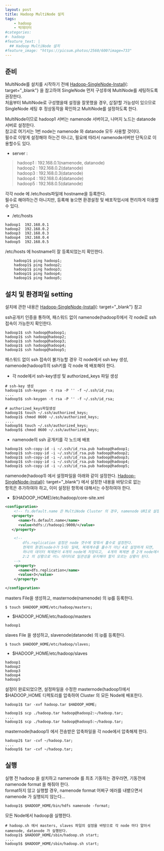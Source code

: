 ```yaml
---
layout: post
title: Hadoop MultiNode 설치
tags:
    - hadoop
    - 빅데이터
#categories:
#- hadoop
#feature_text: |
  ## Hadoop MultiNode 설치
#feature_image: "https://picsum.photos/2560/600?image=733"
---
```


## 준비
MultiNode를 설치를 시작하기 전에 [Hadoop-SingleNode-Install](/2019/11/25/1-hadoop-singlenode-install/){: target="_blank"} 을 참고하여 SingleNode 먼저 구성후에 MultiNode를 세팅하도록 권장한다.  
처음부터 MultiNode로 구성했을때 설정을 잘못했을 경우, 삽질!할 가능성이 있으므로 SingleNode 세팅 후 정상동작을 확인하고 MultiNode를 설정하도록 한다.


MultiNode이므로  hadoop1 서버는 namenode 서버이고, 나머지 노드는 datanode 서버로 설정한다.  
참고로 여기서는  1번 node는 namenode 와 datanode 모두 사용할 것이다.  
필수로 이렇게 설정해야 하는건 아니고, 필요에 따라서 namenode서버만 단독으로 이용할수도 있다.  

* server : 
> hadoop1 : 192.168.0.1(namenode, datanode)  
> hadoop2 : 192.168.0.2(datanode)  
> hadoop3 : 192.168.0.3(datanode)  
> hadoop4 : 192.168.0.4(datanode)  
> hadoop5 : 192.168.0.5(datanode)  

각각  node 에 /etc/hosts파일에 hostname을 등록한다.  
필수로 해야하는건 아니지만, 등록해 놓으면 환경설정 및 배포작업시에 편리하게 이용할수 있다.  

* /etc/hosts

```shell
hadoop1  192.168.0.1
hadoop2  192.168.0.2
hadoop3  192.168.0.3  
hadoop4  192.168.0.4 
hadoop5  192.168.0.5
```

/etc/hosts 에  hostname이 잘 등록되었는지 확인한다.  

```shell
    hadoop1$ ping hadoop1;
    hadoop1$ ping hadoop2;
    hadoop1$ ping hadoop3;
    hadoop1$ ping hadoop4;
    hadoop1$ ping hadoop5;
```


## 설치 및 환경파일 setting
설치에 관한 내용은 [Hadoop-SingleNode-Install](/2019/11/25/1-hadoop-singlenode-install/){: target="_blank"} 참고  

ssh공개키 인증을 통하여, 패스워드 없이 namenode(hadoop1)에서 각 node로 ssh 접속이 가능한지 확인한다.  

```shell
hadoop1$ ssh hadoop@hadoop1;
hadoop1$ ssh hadoop@hadoop2;
hadoop1$ ssh hadoop@hadoop3;
hadoop1$ ssh hadoop@hadoop4;
hadoop1$ ssh hadoop@hadoop5;
```

패스워드 없이 ssh 접속이 불가능할 경우 각 node에서 ssh key 생성, namenode(hadoop1)의 ssh키를 각 node 에 배포해야 한다.  

* 각 node에서 ssh-key생성 및 authorized_keys 파일 생성

 ```shell
 # ssh-key 생성
 hadoop1$ ssh-keygen -t rsa -P '' -f ~/.ssh/id_rsa;
 ....
 hadoop5$ ssh-keygen -t rsa -P '' -f ~/.ssh/id_rsa;

 # authorized_keys파일생성
 hadoop1$ touch ~/.ssh/authorized_keys;
 hadoop1$ chmod 0600 ~/.ssh/authorized_keys;
 ....
 hadoop5$ touch ~/.ssh/authorized_keys;
 hadoop5$ chmod 0600 ~/.ssh/authorized_keys;
 ```

* namenode의 ssh 공개키를 각 노드에 배포 

```shell
hadoop1$ ssh-copy-id -i ~/.ssh/id_rsa.pub hadoop@hadoop1;
hadoop1$ ssh-copy-id -i ~/.ssh/id_rsa.pub hadoop@hadoop2;
hadoop1$ ssh-copy-id -i ~/.ssh/id_rsa.pub hadoop@hadoop3;
hadoop1$ ssh-copy-id -i ~/.ssh/id_rsa.pub hadoop@hadoop4;
hadoop1$ ssh-copy-id -i ~/.ssh/id_rsa.pub hadoop@hadoop5;
```

namenode(hadoop1) 에서 설정파일을 아래와 같이 설정한다.
[Hadoop-SingleNode-Install](/2019/11/25/1-hadoop-singlenode-install/){: target="_blank"} 에서 설정한 내용을 바탕으로 없는   
항목은 추가하여야 하고, 이미 설정된 항목에 대해서는 수정하여야 한다.  

* $(HADOOP_HOME)/etc/hadoop/core-site.xml  

``` xml
<configuration>
    <!-- fs.default.name 은 MultiNode Cluster 의 경우, namenode URI로 설정한다. -->  
   <property> 
      <name>fs.default.name</name> 
      <value>hdfs://hadoop1:9000/</value> 
   </property>

    <!-- 
        dfs.replication 설정은 node 갯수에 맞춰서 홀수로 설정한다. 
        현재의 환경(node수가 5대) 일때, 복제계수를 홀수가 아닌 4로 설정하게 되면,
        하나의 데이터 복제본이 4개의 node에 저장되고,  4개의 복제본 중 2개 node에서 데이터 일관성이 깨지게 된다면
        2:2 의 상황으로 어느 데이터로 일관성을 유지해야 할지 모르는 상황이 된다.
    -->
    <property>
      <name>dfs.replication</name>
      <value>3</value>
    </property>

</configuration>
```

masters File을 생성하고, masternode(namenode) 의 ip를 등록한다. 

```shell
$ touch $HADOOP_HOME/etc/hadoop/masters;
```

* $HADOOP_HOME/etc/hadoop/masters  

```shell
hadoop1
```

slaves File 을 생성하고, slavenode(datanode) 의 ip를 등록한다.  

```shell
$ touch $HADOOP_HOME/etc/hadoop/slaves;
```

* $HADOOP_HOME/etc/hadoop/slaves  

```shell
hadoop1
hadoop2
hadoop3
hadoop4
hadoop5
```

설정이 완료되었으면, 설정파일을 수정한 masternode(hadoop1)에서  $HADOOP_HOME 디렉토리를 압축하여 Cluster 의 모든 Node에 배포한다.  

```shell
hadoop1$ tar -xvf hadoop.tar $HADOOP_HOME;

hadoop1$ scp ./hadoop.tar hadoop@hadoop2:~/hadoop.tar;
....
hadoop1$ scp ./hadoop.tar hadoop@hadoop5:~/hadoop.tar;
```

masternode(hadoop1) 에서 전송받은 압축파일을 각 node에서 압축해제 한다.  

```shell
hadoop2$ tar -cvf ~/hadoop.tar;
....
hadoop5$ tar -cvf ~/hadoop.tar;
```

## 실행 
실행 전 hadoop 을 설치하고 namenode 를 최초 기동하는 경우라면, 기동전에 namenode format 을 해줘야 한다.  
format하지 않고 실행할 경우, namenode format 어쩌구 에러를 내뱉으면서 namenode 가 실행되지 않는다...  

```shell
hadoop1$ $HADOOP_HOME/bin/hdfs namenode -format;
```

모든 Node에서 hadoop을 실행한다. 

```shell
# hadoop.sh 에서 masters, slaves 파일의 설정을 바탕으로 각 node 마다 알아서 namenode, datanode 가 실행된다.
hadoop1$ $HADOOP_HOME/sbin/hadoop.sh start;
....
hadoop5$ $HADOOP_HOME/sbin/hadoop.sh start;
```